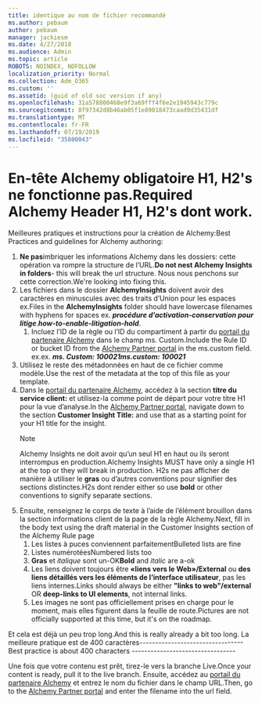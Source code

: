 ```yaml
---
title: identique au nom de fichier recommandé
ms.author: pebaum
author: pebaum
manager: jackiesm
ms.date: 4/27/2018
ms.audience: Admin
ms.topic: article
ROBOTS: NOINDEX, NOFOLLOW
localization_priority: Normal
ms.collection: Adm_O365
ms.custom: ''
ms.assetid: (guid of old soc version if any)
ms.openlocfilehash: 31a578800468e9f3a69fff4f6e2e1945943c779c
ms.sourcegitcommit: 8f97342d8b46ab05f1e89018473caad9d35431df
ms.translationtype: MT
ms.contentlocale: fr-FR
ms.lasthandoff: 07/19/2019
ms.locfileid: "35800043"
---
```

# <a name="required-alchemy-header-h1-h2s-dont-work"></a><span data-ttu-id="aea71-102">En-tête Alchemy obligatoire H1, H2's ne fonctionne pas.</span><span class="sxs-lookup"><span data-stu-id="aea71-102">Required Alchemy Header H1, H2's dont work.</span></span>
<span data-ttu-id="aea71-103">Meilleures pratiques et instructions pour la création de Alchemy:</span><span class="sxs-lookup"><span data-stu-id="aea71-103">Best Practices and guidelines for Alchemy authoring:</span></span>

1. <span data-ttu-id="aea71-104">**Ne pas**imbriquer les informations Alchemy dans les dossiers: cette opération va rompre la structure de l’URL.</span><span class="sxs-lookup"><span data-stu-id="aea71-104">**Do not nest Alchemy Insights in folders**- this will break the url structure.</span></span> <span data-ttu-id="aea71-105">Nous nous penchons sur cette correction.</span><span class="sxs-lookup"><span data-stu-id="aea71-105">We're looking into fixing this.</span></span>
1. <span data-ttu-id="aea71-106">Les fichiers dans le dossier **AlchemyInsights** doivent avoir des caractères en minuscules avec des traits d’Union pour les espaces ex.</span><span class="sxs-lookup"><span data-stu-id="aea71-106">Files in the **AlchemyInsights** folder should have lowercase filenames with hyphens for spaces ex.</span></span> <span data-ttu-id="aea71-107">***procédure d’activation-conservation pour litige***.</span><span class="sxs-lookup"><span data-stu-id="aea71-107">***how-to-enable-litigation-hold***.</span></span>
    1. <span data-ttu-id="aea71-108">Incluez l’ID de la règle ou l’ID du compartiment à partir du [portail du partenaire Alchemy](https://alchemyportal.azurewebsites.net) dans le champ ms. Custom.</span><span class="sxs-lookup"><span data-stu-id="aea71-108">Include the Rule ID or bucket ID from the [Alchemy Partner portal](https://alchemyportal.azurewebsites.net) in the ms.custom field.</span></span> <span data-ttu-id="aea71-109">ex.</span><span class="sxs-lookup"><span data-stu-id="aea71-109">ex.</span></span> <span data-ttu-id="aea71-110">***ms. Custom: 100021***</span><span class="sxs-lookup"><span data-stu-id="aea71-110">***ms.custom: 100021***</span></span>
1. <span data-ttu-id="aea71-111">Utilisez le reste des métadonnées en haut de ce fichier comme modèle.</span><span class="sxs-lookup"><span data-stu-id="aea71-111">Use the rest of the metadata at the top of this file as your template.</span></span>
1. <span data-ttu-id="aea71-112">Dans le [portail du partenaire Alchemy](https://alchemyportal.azurewebsites.net), accédez à la section **titre du service client:** et utilisez-la comme point de départ pour votre titre H1 pour la vue d’analyse.</span><span class="sxs-lookup"><span data-stu-id="aea71-112">In the [Alchemy Partner portal](https://alchemyportal.azurewebsites.net), navigate down to the section **Customer Insight Title:** and use that as a starting point for your H1 title for the insight.</span></span> 
    > [!NOTE]
    > <span data-ttu-id="aea71-113">Alchemy Insights ne doit avoir qu’un seul H1 en haut ou ils seront interrompus en production.</span><span class="sxs-lookup"><span data-stu-id="aea71-113">Alchemy Insights MUST have only a single H1 at the top or they will break in production.</span></span> <span data-ttu-id="aea71-114">H2s ne pas afficher de manière à utiliser le **gras** ou d’autres conventions pour signifier des sections distinctes.</span><span class="sxs-lookup"><span data-stu-id="aea71-114">H2s dont render either so use **bold** or other conventions to signify separate sections.</span></span>
1. <span data-ttu-id="aea71-115">Ensuite, renseignez le corps de texte à l’aide de l’élément brouillon dans la section informations client de la page de la règle Alchemy.</span><span class="sxs-lookup"><span data-stu-id="aea71-115">Next, fill in the body text using the draft material in the Customer Insights section of the Alchemy Rule page</span></span>
    1. <span data-ttu-id="aea71-116">Les listes à puces conviennent parfaitement</span><span class="sxs-lookup"><span data-stu-id="aea71-116">Bulleted lists are fine</span></span>
    1. <span data-ttu-id="aea71-117">Listes numérotées</span><span class="sxs-lookup"><span data-stu-id="aea71-117">Numbered lists too</span></span>
    1. <span data-ttu-id="aea71-118">**Gras** et *italique* sont un-OK</span><span class="sxs-lookup"><span data-stu-id="aea71-118">**Bold** and *italic* are a-ok</span></span>
    1. <span data-ttu-id="aea71-119">Les liens doivent toujours être **«liens vers le Web»/External** ou **des liens détaillés vers les éléments de l’interface utilisateur**, pas les liens internes.</span><span class="sxs-lookup"><span data-stu-id="aea71-119">Links should always be either **"links to web"/external** OR **deep-links to UI elements**, not internal links.</span></span>
    1. <span data-ttu-id="aea71-120">Les images ne sont pas officiellement prises en charge pour le moment, mais elles figurent dans la feuille de route.</span><span class="sxs-lookup"><span data-stu-id="aea71-120">Pictures are not officially supported at this time, but it's on the roadmap.</span></span>

<span data-ttu-id="aea71-121">Et cela est déjà un peu trop long.</span><span class="sxs-lookup"><span data-stu-id="aea71-121">And this is really already a bit too long.</span></span> <span data-ttu-id="aea71-122">La meilleure pratique est de 400 caractères---------------------------------</span><span class="sxs-lookup"><span data-stu-id="aea71-122">Best practice is about 400 characters ---------------------------------</span></span>

<span data-ttu-id="aea71-123">Une fois que votre contenu est prêt, tirez-le vers la branche Live.</span><span class="sxs-lookup"><span data-stu-id="aea71-123">Once your content is ready, pull it to the live branch.</span></span> <span data-ttu-id="aea71-124">Ensuite, accédez au [portail du partenaire Alchemy](https://alchemyportal.azurewebsites.net) et entrez le nom du fichier dans le champ URL.</span><span class="sxs-lookup"><span data-stu-id="aea71-124">Then, go to the [Alchemy Partner portal](https://alchemyportal.azurewebsites.net) and enter the filename into the url field.</span></span> 
